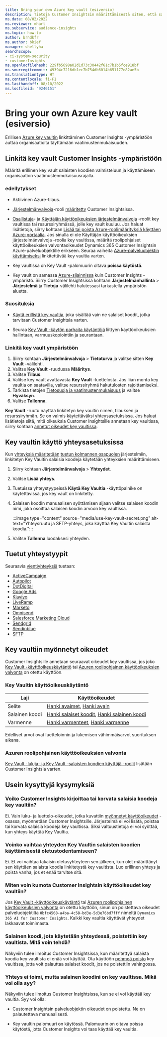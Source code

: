 ```yaml
---
title: Bring your own Azure key vault (esiversio)
description: Tietoja Customer Insightsin määrittämisestä siten, että salaisia koodeja voidaan hallita oman Azure Key Vaultin avulla.
ms.date: 08/02/2022
ms.reviewer: mhart
ms.subservice: audience-insights
ms.topic: how-to
author: brndkfr
ms.author: bkief
manager: shellyha
searchScope:
- ci-system-security
- customerInsights
ms.openlocfilehash: 229fb5698a02d1d73c30442f61c7b1b5fce918bf
ms.sourcegitcommit: 49394c7216db1ec7b754db6014b651177e82ae5b
ms.translationtype: HT
ms.contentlocale: fi-FI
ms.lasthandoff: 08/10/2022
ms.locfileid: "9246151"
---
```

# <a name="bring-your-own-azure-key-vault-preview"></a>Bring your own Azure key vault (esiversio)

Erillisen [Azure key vaultin](/azure/key-vault/general/basic-concepts) linkittäminen Customer Insights -ympäristöön auttaa organisaatioita täyttämään vaatimustenmukaisuuden.

## <a name="link-the-key-vault-to-the-customer-insights-environment"></a>Linkitä key vault Customer Insights -ympäristöön

Määritä erillinen key vault salaisten koodien valmisteluun ja käyttämiseen organisaation vaatimustenmukaisuusrajalla.

### <a name="prerequisites"></a>edellytykset

- Aktiivinen Azure-tilaus.

- [Järjestelmänvalvoja](permissions.md#admin)-rooli [määritetty](permissions.md#add-users) Customer Insightsissa.

- [Osallistuja](/azure/role-based-access-control/built-in-roles#contributor)- ja [Käyttäjän käyttöoikeuksien järjestelmänvalvoja](/azure/role-based-access-control/built-in-roles#user-access-administrator) -roolit key vaultissa tai resurssiryhmässä, jolle key vault kuuluu. Jos haluat lisätietoja, siirry kohtaan [Lisää tai poista Azure-roolimäärityksiä käyttäen Azure-portaalia](/azure/role-based-access-control/role-assignments-portal). Jos sinulla ei ole Käyttäjän käyttöoikeuksien järjestelmänvalvoja -roolia key vaultissa, määritä roolipohjaiset käyttöoikeuksien valvontaoikeudet Dynamics 365 Customer Insightsin Azure-palveluobjektille erikseen. Seuraa vaiheita [Azure-palveluobjektin käyttämiseksi](connect-service-principal.md) linkitettävää key vaultia varten.

- Key vaultissa on Key Vault -palomuurin oltava **poissa käytöstä**.

- Key vault on samassa [Azure-sijainnissa](https://azure.microsoft.com/global-infrastructure/geographies/#overview) kuin Customer Insights -ympäristö. Siirry Customer Insightsissa kohtaan **Järjestelmänhallinta** > **Järjestelmä** ja **Tietoja**-välilehti halutessasi tarkastella ympäristön aluetta.

### <a name="recommendations"></a>Suosituksia

- [Käytä erillistä key vaultia](/azure/key-vault/general/best-practices#why-we-recommend-separate-key-vaults), joka sisältää vain ne salaiset koodit, jotka tarvitaan Customer Insightsia varten.

- Seuraa [Key Vault -käytön parhaita käytäntöjä](/azure/key-vault/general/best-practices#turn-on-logging) liittyen käyttöoikeuksien hallintaan, varmuuskopiointiin ja seurantaan.

### <a name="link-a-key-vault-to-the-environment"></a>Linkitä key vault ympäristöön

1. Siirry kohtaan **Järjestelmänvalvoja** > **Tietoturva** ja valitse sitten **Key Vault** -välilehti.
1. Valitse **Key Vault** -ruudussa **Määritys**.
1. Valitse **Tilaus**.
1. Valitse key vault avattavasta **Key Vault** -luettelosta. Jos liian monta key vaultia on saatavilla, valitse resurssiryhmä hakutulosten rajoittamiseksi.
1. Tarkista tietojen [Tietosuoja ja vaatimustenmukaisuus](connections.md#data-privacy-and-compliance) ja valitse **Hyväksyn**.
1. Valitse **Tallenna**.

**Key Vault** -ruutu näyttää linkitetyn key vaultin nimen, tilauksen ja resurssiryhmän. Se on valmis käytettäväksi yhteysasetuksissa.
Jos haluat lisätietoja siitä, mitä oikeuksia Customer Insightsille annetaan key vaultissa, siirry kohtaan [annetut oikeudet key vaultissa](#permissions-granted-on-the-key-vault).

## <a name="use-the-key-vault-in-the-connection-setup"></a>Key vaultin käyttö yhteysasetuksissa

Kun [yhteyksiä määritetään](connections.md) [tuetun kolmannen osapuolen](#supported-connection-types) järjestelmiin, linkitetyn Key Vaultin salaisia koodeja käytetään yhteyksien määrittämiseen.

1. Siirry kohtaan **Järjestelmänvalvoja** > **Yhteydet**.
1. Valitse **Lisää yhteys**.
1. Tuetuissa yhteystyypeissä **Käytä Key Vaultia** -käyttöpainike on käytettävissä, jos key vault on linkitetty.
1. Salaisen koodin manuaalisen syöttämisen sijaan valitse salaisen koodin nimi, joka osoittaa salaisen koodin arvoon key vaultissa.

   :::image type="content" source="media/use-key-vault-secret.png" alt-text="Yhteysruutu ja SFTP-yhteys, joka käyttää Key Vaultin salaista koodia.":::

1. Valitse **Tallenna** luodaksesi yhteyden.

## <a name="supported-connection-types"></a>Tuetut yhteystyypit

Seuraavia [vientiyhteyksiä](export-destinations.md) tuetaan:

* [ActiveCampaign](export-active-campaign.md)
* [Autopilot](export-autopilot.md)
* [DotDigital](export-dotdigital.md)
* [Google Ads](export-google-ads.md)
* [Klaviyo](export-klaviyo.md)
* [LiveRamp](export-liveramp.md)
* [Marketo](export-marketo.md)
* [Omnisend](export-omnisend.md)
* [Salesforce Marketing Cloud](export-salesforce.md)
* [Sendgrid](export-sendgrid.md)
* [Sendinblue](export-sendinblue.md)
* [SFTP](export-sftp.md)

## <a name="permissions-granted-on-the-key-vault"></a>Key vaultiin myönnetyt oikeudet

Customer Insightsille annetaan seuraavat oikeudet key vaultissa, jos joko [Key Vault -käyttöoikeuskäytäntö](/azure/key-vault/general/assign-access-policy?tabs=azure-portal) tai [Azuren roolipohjainen käyttöoikeuksien valvonta](/azure/key-vault/general/rbac-guide?tabs=azure-cli) on otettu käyttöön.

### <a name="key-vault-access-policy"></a>Key Vaultin käyttöoikeuskäytäntö

| Laji        | Käyttöoikeudet          |
| ----------- | -------------------- |
| Selite         | [Hanki avaimet](/rest/api/keyvault/keys/get-keys/get-keys), [Hanki avain](/rest/api/keyvault/keys/get-key/get-key)                                 |
| Salainen koodi      | [Hanki salaiset koodit](/rest/api/keyvault/secrets/get-secrets/get-secrets), [Hanki salainen koodi](/rest/api/keyvault/secrets/get-secret/get-secret)                     |
| Varmenne | [Hanki varmenteet](/rest/api/keyvault/certificates/get-certificates/get-certificates), [Hanki varmenne](/rest/api/keyvault/certificates/get-certificate/get-certificate) |

Edelliset arvot ovat luetteloinnin ja lukemisen vähimmäisarvot suorituksen aikana.

### <a name="azure-role-based-access-control"></a>Azuren roolipohjainen käyttöoikeuksien valvonta

[Key Vault -lukija- ja Key Vault -salaisten koodien käyttäjä -roolit](/azure/key-vault/general/rbac-guide?tabs=azure-cli) lisätään Customer Insightsia varten.

## <a name="frequently-asked-questions"></a>Usein kysyttyjä kysymyksiä

### <a name="can-customer-insights-write-secrets-or-overwrite-secrets-into-the-key-vault"></a>Voiko Customer Insights kirjoittaa tai korvata salaisia koodeja key vaultiin?

Ei. Vain luku- ja luettelo-oikeudet, jotka kuvattiin [myönnetyt käyttöoikeudet](#permissions-granted-on-the-key-vault) -osassa, myönnetään Customer Insightsille. Järjestelmä ei voi lisätä, poistaa tai korvata salaisia koodeja key vaultissa. Siksi valtuustietoja ei voi syöttää, kun yhteys käyttää Key Vaultia.

### <a name="can-i-change-a-connection-from-using-key-vault-secrets-to-default-authentication"></a>Voinko vaihtaa yhteyden Key Vaultin salaisten koodien käyttämisestä oletustodentamiseen?

Ei. Et voi vaihtaa takaisin oletusyhteyteen sen jälkeen, kun olet määrittänyt sen käyttäen salaista koodia linkitetystä key vaultista. Luo erillinen yhteys ja poista vanha, jos et enää tarvitse sitä.

### <a name="how-can-i-revoke-access-to-a-key-vault-for-customer-insights"></a>Miten voin kumota Customer Insightsin käyttöoikeudet key vaultiin?

Jos [Key Vault -käyttöoikeuskäytäntö](/azure/key-vault/general/assign-access-policy?tabs=azure-portal) tai [Azuren roolipohjainen käyttöoikeuksien valvonta](/azure/key-vault/general/rbac-guide?tabs=azure-cli) on otettu käyttöön, sinun on poistettava oikeudet palveluobjektilta `0bfc4568-a4ba-4c58-bd3e-5d3e76bd7fff` nimeltä `Dynamics 365 AI for Customer Insights`. Kaikki key vaultia käyttävät yhteydet lakkaavat toimimasta.

### <a name="a-secret-thats-used-in-a-connection-got-removed-from-the-key-vault-what-can-i-do"></a>Salainen koodi, jota käytetään yhteydessä, poistettiin key vaultista. Mitä voin tehdä?

Näkyviin tulee ilmoitus Customer Insightsissa, kun määritettyä salaista koodia key vaultista ei enää voi käyttää. Ota käyttöön [pehmeä poisto](/azure/key-vault/general/soft-delete-overview) key vaultissa, jotta voit palauttaa salaiset koodit, jos ne poistettiin vahingossa.

### <a name="a-connection-doesnt-work-but-my-secret-is-in-the-key-vault-what-might-be-the-cause"></a>Yhteys ei toimi, mutta salainen koodini on key vaultissa. Mikä voi olla syy?

Näkyviin tulee ilmoitus Customer Insightsissa, kun se ei voi käyttää key vaultia. Syy voi olla:

- Customer Insightsin palveluobjektin oikeudet on poistettu. Ne on palautettava manuaalisesti.

- Key vaultin palomuuri on käytössä. Palomuurin on oltava poissa käytöstä, jotta Customer Insights voi taas käyttää key vaultia.
